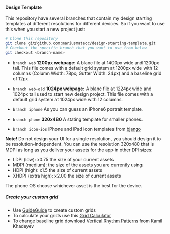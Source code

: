 #### Design Template

This repository have several branches that contain my design starting templates at different resolutions for different devices. So if you want to use this when you start a new project just:

```bash
# Clone this repository
git clone git@github.com:mariusmateoc/design-starting-template.git
# Checkout the specific branch that you want to use from below
git checkout <branch-name>
```

* `branch web` **1200px webpage:** A blanc file at 1400px wide and 1200px tall. This file comes with a default grid system at 1200px wide with 12 columns (Column Width: 78px; Gutter Width: 24px) and a baseline grid of 12px.

* `branch web-old` **1024px webpage:** A blanc file at 1224px wide and 1024px tall used to start new design project. This file comes with a default grid system at 1024px wide with 12 columns.

* `branch iphone` As you can guess an iPhone6 portrait template.

* `branch phone` **320x480** A stating template for smaller phones.

* `branch icon-ios` iPhone and iPad icon templates from [bjango](http://bjango.com/)


**Note!** Do not design your UI for a single resolution, you should design it to be resolution-independent.
You can use the resolution 320x480 that is MDPI as long as you deliver your assets for the app in other DPI sizes:

* LDPI (low): x0.75 the size of your current assets
* MDPI (medium): the size of the assets you are currently using
* HDPI (high): x1.5 the size of current assets
* XHDPI (extra high): x2.00 the size of current assets

The phone OS choose whichever asset is the best for the device.


##### Create your custom grid

* Use [GuideGuide](http://guideguide.me/) to create custom grids
* To calculate your grids use this [Grid Calculator](http://gridulator.com/)
* To change baseline grid download [Vertical Rhythm Patterns](http://blog.kam88.com/en/vertical-rhythm-pattern-pack.html) from Kamil Khadeyev

<!---
For more information and see my workflow visit my blog link.
-->